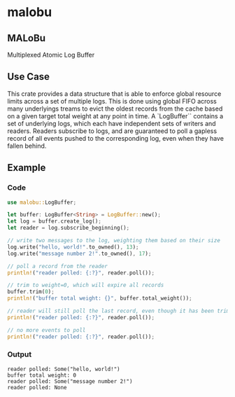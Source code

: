 # malobu

## MALoBu

Multiplexed Atomic Log Buffer

## Use Case

This crate provides a data structure that is able to enforce global resource limits across a set of multiple logs.
This is done using global FIFO across many underlyings treams to evict the oldest records from the cache based on a given target total weight at any point in time.
A `LogBuffer`` contains a set of underlying logs, which each have independent sets of writers and readers.
Readers subscribe to logs, and are guaranteed to poll a gapless record of all events pushed to the corresponding log, even when they have fallen behind.

## Example

### Code
```rust
use malobu::LogBuffer;

let buffer: LogBuffer<String> = LogBuffer::new();
let log = buffer.create_log();
let reader = log.subscribe_beginning();

// write two messages to the log, weighting them based on their size
log.write("hello, world!".to_owned(), 13);
log.write("message number 2!".to_owned(), 17);

// poll a record from the reader
println!("reader polled: {:?}", reader.poll());

// trim to weight=0, which will expire all records
buffer.trim(0);
println!("buffer total weight: {}", buffer.total_weight());

// reader will still poll the last record, even though it has been trimmed from the parent buffer
println!("reader polled: {:?}", reader.poll());

// no more events to poll
println!("reader polled: {:?}", reader.poll());
```

### Output
```
reader polled: Some("hello, world!")
buffer total weight: 0
reader polled: Some("message number 2!")
reader polled: None
```
